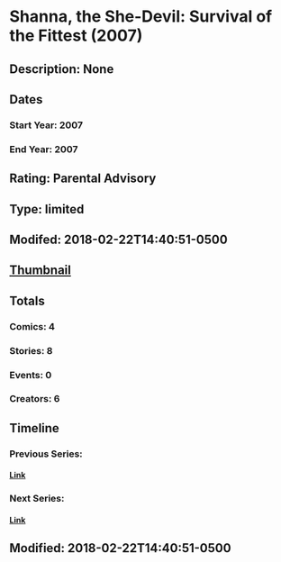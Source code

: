 # Shanna, the She-Devil: Survival of the Fittest (2007)
## Description: None
## Dates
### Start Year: 2007
### End Year: 2007
## Rating: Parental Advisory
## Type: limited
## Modifed: 2018-02-22T14:40:51-0500
## [Thumbnail](http://i.annihil.us/u/prod/marvel/i/mg/9/60/5a8f1ca9195d0.jpg)
## Totals
### Comics: 4
### Stories: 8
### Events: 0
### Creators: 6
## Timeline
### Previous Series: 
#### [Link]()
### Next Series: 
#### [Link]()
## Modified: 2018-02-22T14:40:51-0500